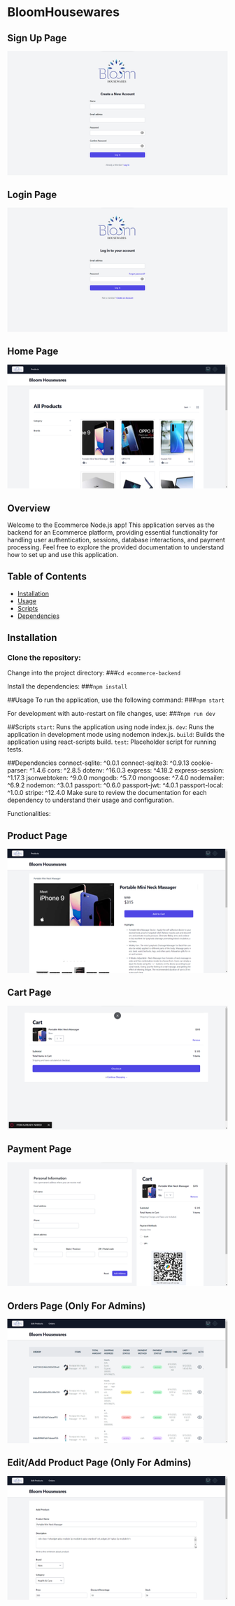 # BloomHousewares

## Sign Up Page
![Sign Up Page](https://github.com/IamHarsh05/BloomHousewares/blob/main/Photos/sign_up.png)

## Login Page
![Login Page](https://github.com/IamHarsh05/BloomHousewares/blob/main/Photos/sign_in.png)

## Home Page
![Home Page](https://github.com/IamHarsh05/BloomHousewares/blob/main/Photos/1.png)

## Overview

Welcome to the Ecommerce Node.js app! This application serves as the backend for an Ecommerce platform, providing essential functionality for handling user authentication, sessions, database interactions, and payment processing. Feel free to explore the provided documentation to understand how to set up and use this application.

## Table of Contents

- [Installation](#installation)
- [Usage](#usage)
- [Scripts](#scripts)
- [Dependencies](#dependencies)

## Installation

### Clone the repository:

Change into the project directory:
###`cd ecommerce-backend`

Install the dependencies:
###`npm install`

##Usage
To run the application, use the following command:
###`npm start`

For development with auto-restart on file changes, use:
###`npm run dev`

##Scripts
`start`: Runs the application using node index.js.
`dev`: Runs the application in development mode using nodemon index.js.
`build`: Builds the application using react-scripts build.
`test`: Placeholder script for running tests.

##Dependencies
connect-sqlite: ^0.0.1
connect-sqlite3: ^0.9.13
cookie-parser: ^1.4.6
cors: ^2.8.5
dotenv: ^16.0.3
express: ^4.18.2
express-session: ^1.17.3
jsonwebtoken: ^9.0.0
mongodb: ^5.7.0
mongoose: ^7.4.0
nodemailer: ^6.9.2
nodemon: ^3.0.1
passport: ^0.6.0
passport-jwt: ^4.0.1
passport-local: ^1.0.0
stripe: ^12.4.0
Make sure to review the documentation for each dependency to understand their usage and configuration.

Functionalities:

## Product Page
![Product Page](https://github.com/IamHarsh05/BloomHousewares/blob/main/Photos/2.png)

## Cart Page
![Cart Page](https://github.com/IamHarsh05/BloomHousewares/blob/main/Photos/3.png)

## Payment Page
![Payment Page](https://github.com/IamHarsh05/BloomHousewares/blob/main/Photos/4.png)

## Orders Page (Only For Admins)
![Orders Page (Only For Admins)](https://github.com/IamHarsh05/BloomHousewares/blob/main/Photos/5.png)

## Edit/Add Product Page (Only For Admins)
![Edit/Add Product Page (Only For Admins)](https://github.com/IamHarsh05/BloomHousewares/blob/main/Photos/6.png)